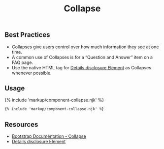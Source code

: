 ﻿---
title: Collapse
summary: Collapses allow users to toggle the visibility of content.
tags: components,collapse
layout: guide
eleventyNavigation:
  key: Collapse
  parent: Components
  order: 150
  excerpt: Collapses allow users to toggle the visibility of content.
  img: /img/illustrations/illus-collapses.svg
---

## Best Practices

- Collapses give users control over how much information they see at one time.
- A common use of Collapses is for a “Question and Answer” item on a FAQ page. 
- Use the native HTML tag for <a href="https://developer.mozilla.org/en-US/docs/Web/HTML/Element/details" target="_blank">Details disclosure Element</a> as Collapses whenever possible.

## Usage

{% include 'markup/component-collapse.njk' %}

``` html
{% include 'markup/component-collapse.njk' %}
```

## Resources

* [Bootstrap Documentation - Collapse](https://getbootstrap.com/docs/5.2/components/collapse/)
* [Details disclosure Element](https://developer.mozilla.org/en-US/docs/Web/HTML/Element/details)
